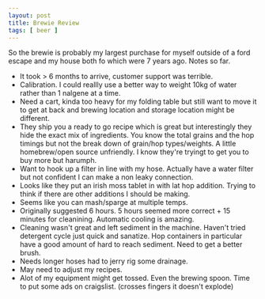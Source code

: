 ```yaml
---
layout: post
title: Brewie Review
tags: [ beer ]
---
```


So the brewie is probably my largest purchase for myself outside of a ford escape and my house both fo which were 7 years ago. Notes so far.

* It took > 6 months to arrive, customer support was terrible.
* Calibration. I could reallly use a better way to weight 10kg of water rather than 1 nalgene at a time.
* Need a cart, kinda too heavy for my folding table but still want to move it to get at back and brewing location and storage location might be different. 
* They ship you a ready to go recipe which is great but interestingly they hide the exact mix of ingredients. You know the total grains and the hop timings but not the break down of grain/hop types/weights. A little homebrew/open source unfriendly. I know they're tryingt to get you to buy more but harumph.
* Want to hook up a filter in line with my hose. Actually have a water filter but not confident I can make a non leaky connection. 
* Looks like they put an irish moss tablet in with lat hop addition. Trying to think if there are other additions I should be making. 
* Seems like you can mash/sparge at multiple temps. 
* Originally suggested 6 hours. 5 hours seemed more correct + 15 minutes for cleanining. Automatic cooling is amazing.
* Cleaning wasn't great and left sediment in the machine. Haven't tried detergent cycle just quick and sanatize. Hop containers in particular have a good amount of hard to reach sediment. Need to get a better brush. 
* Needs longer hoses had to jerry rig some drainage.
* May need to adjust my recipes. 
* Alot of my equipment might get tossed. Even the brewing spoon. Time to put some ads on craigslist. (crosses fingers it doesn't explode)
